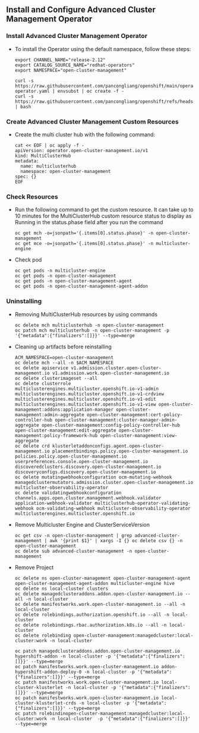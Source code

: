 

## Install and Configure Advanced Cluster Management Operator

### Install Advanced Cluster Management Operator

* To install the Operator using the default namespace, follow these steps:

  ```
  export CHANNEL_NAME="release-2.12"
  export CATALOG_SOURCE_NAME="redhat-operators"
  export NAMESPACE="open-cluster-management"

  curl -s https://raw.githubusercontent.com/pancongliang/openshift/main/operator/acm/01-operator.yaml | envsubst | oc create -f -
  curl -s https://raw.githubusercontent.com/pancongliang/openshift/refs/heads/main/operator/approve_ip.sh | bash
  ```

### Create Advanced Cluster Management Custom Resources

* Create the multi cluster hub with the following command:

  ```
  cat << EOF | oc apply -f -
  apiVersion: operator.open-cluster-management.io/v1
  kind: MultiClusterHub
  metadata:
    name: multiclusterhub
    namespace: open-cluster-management
  spec: {}
  EOF
  ```

### Check Resources

* Run the following command to get the custom resource. It can take up to 10 minutes for the MultiClusterHub custom resource status to display as Running in the status.phase field after you run the command
  ```
  oc get mch -o=jsonpath='{.items[0].status.phase}' -n open-cluster-management
  oc get mce -o=jsonpath='{.items[0].status.phase}' -n multicluster-engine
  ```

* Check pod
  ```
  oc get pods -n multicluster-engine
  oc get pods -n open-cluster-management
  oc get pods -n open-cluster-management-agent
  oc get pods -n open-cluster-management-agent-addon
  ```

### Uninstalling

- Removing MultiClusterHub resources by using commands 
  ```
  oc delete mch multiclusterhub -n open-cluster-management
  oc patch mch multiclusterhub -n open-cluster-management -p '{"metadata":{"finalizers":[]}}' --type=merge
  ```

- Cleaning up artifacts before reinstalling
  ```
  ACM_NAMESPACE=open-cluster-management
  oc delete mch --all -n $ACM_NAMESPACE
  oc delete apiservice v1.admission.cluster.open-cluster-management.io v1.admission.work.open-cluster-management.io
  oc delete clusterimageset --all
  oc delete clusterrole multiclusterengines.multicluster.openshift.io-v1-admin multiclusterengines.multicluster.openshift.io-v1-crdview multiclusterengines.multicluster.openshift.io-v1-edit multiclusterengines.multicluster.openshift.io-v1-view open-cluster-management:addons:application-manager open-cluster-management:admin-aggregate open-cluster-management:cert-policy-controller-hub open-cluster-management:cluster-manager-admin-aggregate open-cluster-management:config-policy-controller-hub open-cluster-management:edit-aggregate open-cluster-management:policy-framework-hub open-cluster-management:view-aggregate
  oc delete crd klusterletaddonconfigs.agent.open-cluster-management.io placementbindings.policy.open-cluster-management.io policies.policy.open-cluster-management.io userpreferences.console.open-cluster-management.io discoveredclusters.discovery.open-cluster-management.io discoveryconfigs.discovery.open-cluster-management.io
  oc delete mutatingwebhookconfiguration ocm-mutating-webhook managedclustermutators.admission.cluster.open-cluster-management.io multicluster-observability-operator
  oc delete validatingwebhookconfiguration channels.apps.open.cluster.management.webhook.validator application-webhook-validator multiclusterhub-operator-validating-webhook ocm-validating-webhook multicluster-observability-operator multiclusterengines.multicluster.openshift.io
  ```

- Remove Multicluster Engine and ClusterServiceVersion
  ```
  oc get csv -n open-cluster-management | grep advanced-cluster-management | awk '{print $1}' | xargs -I {} oc delete csv {} -n open-cluster-management
  oc delete sub advanced-cluster-management -n open-cluster-management
  ```

- Remove Project
  ```
  oc delete ns open-cluster-management open-cluster-management-agent open-cluster-management-agent-addon multicluster-engine hive
  oc delete ns local-cluster clusters
  oc delete managedclusteraddons.addon.open-cluster-management.io --all -n local-cluster
  oc delete manifestworks.work.open-cluster-management.io --all -n local-cluster
  oc delete rolebindings.authorization.openshift.io --all -n local-cluster
  oc delete rolebindings.rbac.authorization.k8s.io --all -n local-cluster
  oc delete rolebinding open-cluster-management:managedcluster:local-cluster:work -n local-cluster
  
  oc patch managedclusteraddons.addon.open-cluster-management.io hypershift-addon -n local-cluster -p '{"metadata":{"finalizers":[]}}' --type=merge
  oc patch manifestworks.work.open-cluster-management.io addon-hypershift-addon-deploy-0 -n local-cluster -p '{"metadata":{"finalizers":[]}}' --type=merge
  oc patch manifestworks.work.open-cluster-management.io local-cluster-klusterlet -n local-cluster -p '{"metadata":{"finalizers":[]}}' --type=merge
  oc patch manifestworks.work.open-cluster-management.io local-cluster-klusterlet-crds -n local-cluster -p '{"metadata":{"finalizers":[]}}' --type=merge
  oc patch rolebindinopen-cluster-management:managedcluster:local-cluster:work -n local-cluster  -p '{"metadata":{"finalizers":[]}}' --type=merge
  ```
